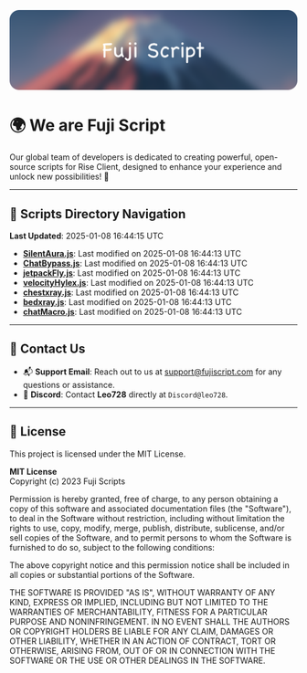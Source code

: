 ![Banner](.github/b.webp)

# 🌍 **We are Fuji Script**

Our global team of developers is dedicated to creating powerful, open-source scripts for Rise Client, designed to enhance your experience and unlock new possibilities! 🌟

---
<!-- SCRIPTS_NAVIGATION_START -->
## 📂 **Scripts Directory Navigation**

**Last Updated**: 2025-01-08 16:44:15 UTC

- **[SilentAura.js](scripts/SilentAura.js)**: Last modified on 2025-01-08 16:44:13 UTC
- **[ChatBypass.js](scripts/ChatBypass.js)**: Last modified on 2025-01-08 16:44:13 UTC
- **[jetpackFly.js](scripts/jetpackFly.js)**: Last modified on 2025-01-08 16:44:13 UTC
- **[velocityHylex.js](scripts/velocityHylex.js)**: Last modified on 2025-01-08 16:44:13 UTC
- **[chestxray.js](scripts/chestxray.js)**: Last modified on 2025-01-08 16:44:13 UTC
- **[bedxray.js](scripts/bedxray.js)**: Last modified on 2025-01-08 16:44:13 UTC
- **[chatMacro.js](scripts/chatMacro.js)**: Last modified on 2025-01-08 16:44:13 UTC

<!-- SCRIPTS_NAVIGATION_END -->

---

## 💬 **Contact Us**  
- 📬 **Support Email**: Reach out to us at [support@fujiscript.com](mailto:support@fujiscript.com) for any questions or assistance.  
- 💬 **Discord**: Contact **Leo728** directly at `Discord@leo728`.

---

## 📜 **License**

This project is licensed under the MIT License.  

**MIT License**  
Copyright (c) 2023 Fuji Scripts  

Permission is hereby granted, free of charge, to any person obtaining a copy of this software and associated documentation files (the "Software"), to deal in the Software without restriction, including without limitation the rights to use, copy, modify, merge, publish, distribute, sublicense, and/or sell copies of the Software, and to permit persons to whom the Software is furnished to do so, subject to the following conditions:  

The above copyright notice and this permission notice shall be included in all copies or substantial portions of the Software.  

THE SOFTWARE IS PROVIDED "AS IS", WITHOUT WARRANTY OF ANY KIND, EXPRESS OR IMPLIED, INCLUDING BUT NOT LIMITED TO THE WARRANTIES OF MERCHANTABILITY, FITNESS FOR A PARTICULAR PURPOSE AND NONINFRINGEMENT. IN NO EVENT SHALL THE AUTHORS OR COPYRIGHT HOLDERS BE LIABLE FOR ANY CLAIM, DAMAGES OR OTHER LIABILITY, WHETHER IN AN ACTION OF CONTRACT, TORT OR OTHERWISE, ARISING FROM, OUT OF OR IN CONNECTION WITH THE SOFTWARE OR THE USE OR OTHER DEALINGS IN THE SOFTWARE.  
